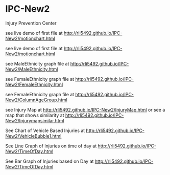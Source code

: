 IPC-New2
===

Injury Prevention Center

see live demo of first file at http://rli5492.github.io/IPC-New2/motionchart.html

see live demo of first file at http://rli5492.github.io/IPC-New2/motionchart.html

see MaleEthnicity graph file at http://rli5492.github.io/IPC-New2/MaleEthnicity.html

see FemaleEthnicity graph file at http://rli5492.github.io/IPC-New2/FemaleEthnicity.html

see FemaleEthnicity graph file at http://rli5492.github.io/IPC-New2/ColumnAgeGroup.html

see Injury Map at http://rli5492.github.io/IPC-New2/InjuryMap.html or see a map that shows similarity at http://rli5492.github.io/IPC-New2/Injurymapsimilar.html

See Chart of Vehicle Based Injuries at http://rli5492.github.io/IPC-New2/VehicleBubble1.html

See Line Graph of Injuries on time of day at http://rli5492.github.io/IPC-New2/TimeOfDay.html

See Bar Graph of Injuries based on Day at http://rli5492.github.io/IPC-New2/TimeOfDay.html
